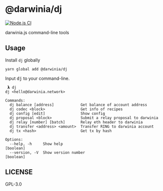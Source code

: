 # @darwinia/dj

[![Node.js CI][workflow-badge]][github]

darwinia.js command-line tools

## Usage

Install `dj` globally

```shell
yarn global add @darwinia/dj
```

Input <kbd>dj</kbd> to your command-line.

```text
 𝝺 dj
dj <hello@darwinia.network>

Commands:
  dj balance [address]            Get balance of account address
  dj codec <block>                Get info of recipes
  dj config [edit]                Show config
  dj proposal <block>             Submit a relay proposal to darwinia
  dj relay [number] [batch]       Relay eth header to darwinia
  dj transfer <address> <amount>  Transfer RING to darwinia account
  dj tx <hash>                    Get tx by hash

Options:
  --help, -h     Show help                                             [boolean]
  --version, -V  Show version number                                   [boolean]
```
  
## LICENSE

GPL-3.0

[github]: https://github.com/darwinia-network/darwinia.js
[workflow-badge]: https://github.com/darwinia-network/darwinia.js/workflows/Node.js%20CI/badge.svg


